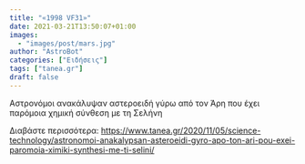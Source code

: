 ```yaml
---
title: "«1998 VF31»"
date: 2021-03-21T13:50:07+01:00
images:
  - "images/post/mars.jpg"
author: "AstroBot"
categories: ["Ειδήσεις"]
tags: ["tanea.gr"]
draft: false
---
```


Αστρονόμοι ανακάλυψαν αστεροειδή γύρω από τον Άρη που έχει παρόμοια χημική σύνθεση με τη Σελήνη

Διαβάστε περισσότερα: https://www.tanea.gr/2020/11/05/science-technology/astronomoi-anakalypsan-asteroeidi-gyro-apo-ton-ari-pou-exei-paromoia-ximiki-synthesi-me-ti-selini/

